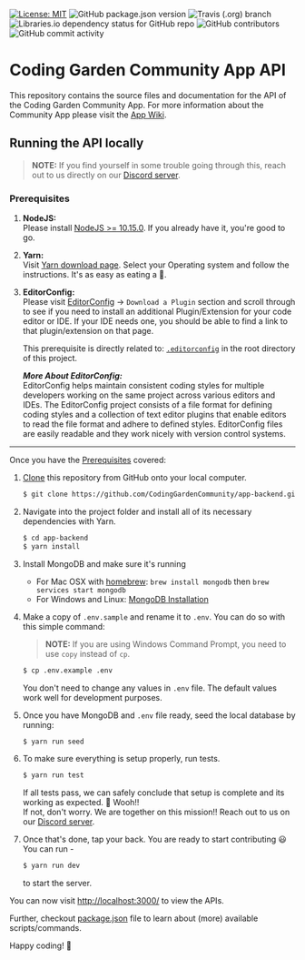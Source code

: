 [![License: MIT](https://img.shields.io/badge/License-MIT-yellow.svg)](https://opensource.org/licenses/MIT) ![GitHub package.json version](https://img.shields.io/github/package-json/v/CodingGardenCommunity/app-backend.svg) ![Travis (.org) branch](https://img.shields.io/travis/CodingGardenCommunity/app-backend/develop.svg) ![Libraries.io dependency status for GitHub repo](https://img.shields.io/librariesio/github/CodingGardenCommunity/app-backend.svg) ![GitHub contributors](https://img.shields.io/github/contributors/CodingGardenCommunity/app-backend.svg) ![GitHub commit activity](https://img.shields.io/github/commit-activity/m/CodingGardenCommunity/app-backend.svg)

# Coding Garden Community App API

This repository contains the source files and documentation for the API of the
Coding Garden Community App. For more information about the Community App
please visit the [App Wiki](https://github.com/CodingGardenCommunity/app-wiki/wiki).

## Running the API locally

> **NOTE:** If you find yourself in some trouble going through this, reach out to us directly on our [Discord server](https://discord.gg/bPBuk3N).

### Prerequisites

1. **NodeJS:** <br>
   Please install [NodeJS >= 10.15.0](https://nodejs.org/en/download/). If you already have it, you're good to go.

1. **Yarn:** <br>
   Visit [Yarn download page](https://yarnpkg.com/en/docs/install). Select your Operating system and follow the instructions. It's as easy as eating a 🍰.

1. **EditorConfig:** <br>
   Please visit [EditorConfig](https://editorconfig.org/) -> `Download a Plugin` section and scroll through to see if you need to install an additional Plugin/Extension for your code editor or IDE. If your IDE needs one, you should be able to find a link to that plugin/extension on that page.

   This prerequisite is directly related to: [`.editorconfig`](https://github.com/CodingGardenCommunity/app-backend/blob/develop/.editorconfig) in the root directory of this project.

   **_More About EditorConfig:_** <br>
   EditorConfig helps maintain consistent coding styles for multiple developers working on the same project across various editors and IDEs. The EditorConfig project consists of a file format for defining coding styles and a collection of text editor plugins that enable editors to read the file format and adhere to defined styles. EditorConfig files are easily readable and they work nicely with version control systems.

---

Once you have the [Prerequisites](#prerequisites) covered:

1. [Clone](https://help.github.com/articles/cloning-a-repository/) this repository from GitHub onto your local computer.

   ```sh
   $ git clone https://github.com/CodingGardenCommunity/app-backend.git
   ```

1. Navigate into the project folder and install all of its necessary dependencies with Yarn.

   ```sh
   $ cd app-backend
   $ yarn install
   ```

1. Install MongoDB and make sure it's running

   - For Mac OSX with [homebrew](http://brew.sh/): `brew install mongodb` then `brew services start mongodb`
   - For Windows and Linux: [MongoDB Installation](https://docs.mongodb.com/manual/installation/)

1. Make a copy of `.env.sample` and rename it to `.env`. You can do so with this simple command:

   > **NOTE:** If you are using Windows Command Prompt, you need to use `copy` instead of `cp`. <br>

   ```sh
   $ cp .env.example .env
   ```

   You don't need to change any values in `.env` file. The default values work well for development purposes.

1. Once you have MongoDB and `.env` file ready, seed the local database by running:

   ```sh
   $ yarn run seed
   ```

1. To make sure everything is setup properly, run tests.

   ```sh
   $ yarn run test
   ```

   If all tests pass, we can safely conclude that setup is complete and its working as expected. 🙌 Wooh!! <br>
   If not, don't worry. We are together on this mission!! Reach out to us on our [Discord server](https://discord.gg/bPBuk3N).

1. Once that's done, tap your back. You are ready to start contributing 😃 <br>
   You can run -

   ```sh
   $ yarn run dev
   ```

   to start the server.

You can now visit <http://localhost:3000/> to view the APIs.

Further, checkout [package.json](https://github.com/CodingGardenCommunity/app-backend/blob/develop/package.json) file to learn about (more) available scripts/commands.

Happy coding! 🥂
